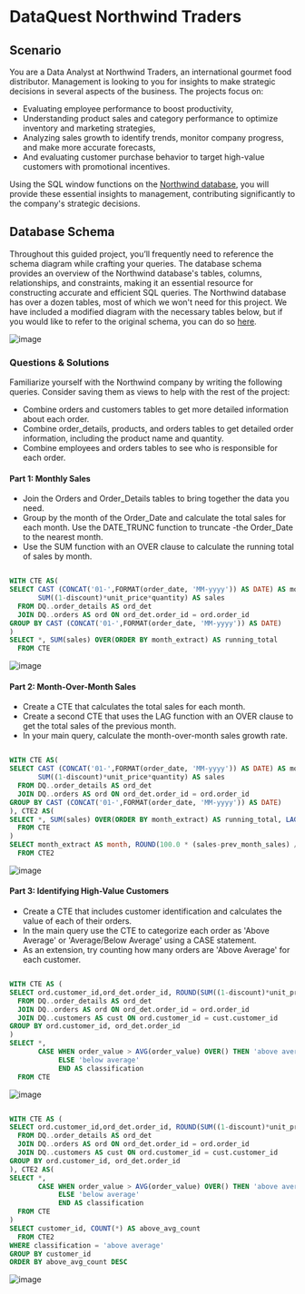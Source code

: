 # DataQuest Northwind Traders

## Scenario

You are a Data Analyst at Northwind Traders, an international gourmet food distributor. Management is looking to you for insights to make strategic decisions in several aspects of the business. The projects focus on:

-  Evaluating employee performance to boost productivity,
-  Understanding product sales and category performance to optimize inventory and marketing strategies,
-  Analyzing sales growth to identify trends, monitor company progress, and make more accurate forecasts,
-  And evaluating customer purchase behavior to target high-value customers with promotional incentives.

Using the SQL window functions on the [Northwind database](https://github.com/pthom/northwind_psql/tree/master), you will provide these essential insights to management, contributing significantly to the company's strategic decisions.

## Database Schema

Throughout this guided project, you’ll frequently need to reference the schema diagram while crafting your queries. The database schema provides an overview of the Northwind database's tables, columns, relationships, and constraints, making it an essential resource for constructing accurate and efficient SQL queries. The Northwind database has over a dozen tables, most of which we won't need for this project. We have included a modified diagram with the necessary tables below, but if you would like to refer to the original schema, you can do so [here](https://github.com/pthom/northwind_psql/blob/master/ER.png).

![image](https://github.com/TJBRocker/SQL-Portfolio/assets/59825363/2f036c29-8313-416e-a4d0-c3dd32a70ca1)

### Questions & Solutions

Familiarize yourself with the Northwind company by writing the following queries. Consider saving them as views to help with the rest of the project:

-  Combine orders and customers tables to get more detailed information about each order.
-  Combine order_details, products, and orders tables to get detailed order information, including the product name and quantity.
-  Combine employees and orders tables to see who is responsible for each order.

#### Part 1: Monthly Sales

-  Join the Orders and Order_Details tables to bring together the data you need.
-  Group by the month of the Order_Date and calculate the total sales for each month. Use the DATE_TRUNC function to truncate -the Order_Date to the nearest month.
-  Use the SUM function with an OVER clause to calculate the running total of sales by month.

````sql

WITH CTE AS(
SELECT CAST (CONCAT('01-',FORMAT(order_date, 'MM-yyyy')) AS DATE) AS month_extract, 
	   SUM((1-discount)*unit_price*quantity) AS sales
  FROM DQ..order_details AS ord_det
  JOIN DQ..orders AS ord ON ord_det.order_id = ord.order_id
GROUP BY CAST (CONCAT('01-',FORMAT(order_date, 'MM-yyyy')) AS DATE)
)
SELECT *, SUM(sales) OVER(ORDER BY month_extract) AS running_total
  FROM CTE

````

![image](https://github.com/TJBRocker/SQL-Portfolio/assets/59825363/860557cc-2fff-44e2-8bd4-64f96c931b23)


#### Part 2: Month-Over-Month Sales

-  Create a CTE that calculates the total sales for each month.
-  Create a second CTE that uses the LAG function with an OVER clause to get the total sales of the previous month.
-  In your main query, calculate the month-over-month sales growth rate.

````sql

WITH CTE AS(
SELECT CAST (CONCAT('01-',FORMAT(order_date, 'MM-yyyy')) AS DATE) AS month_extract, 
	   SUM((1-discount)*unit_price*quantity) AS sales
  FROM DQ..order_details AS ord_det
  JOIN DQ..orders AS ord ON ord_det.order_id = ord.order_id
GROUP BY CAST (CONCAT('01-',FORMAT(order_date, 'MM-yyyy')) AS DATE)
), CTE2 AS(
SELECT *, SUM(sales) OVER(ORDER BY month_extract) AS running_total, LAG(sales, 1) OVER( ORDER BY month_extract) AS prev_month_sales
  FROM CTE
)
SELECT month_extract AS month, ROUND(100.0 * (sales-prev_month_sales) / prev_month_sales,2) AS growth
  FROM CTE2

````

![image](https://github.com/TJBRocker/SQL-Portfolio/assets/59825363/85a4fddb-722f-4b60-b161-00b46b77a475)

#### Part 3: Identifying High-Value Customers

-  Create a CTE that includes customer identification and calculates the value of each of their orders.
-  In the main query use the CTE to categorize each order as 'Above Average' or 'Average/Below Average' using a CASE statement.
-  As an extension, try counting how many orders are 'Above Average' for each customer.

````sql

WITH CTE AS (
SELECT ord.customer_id,ord_det.order_id, ROUND(SUM((1-discount)*unit_price*quantity),0) AS order_value
  FROM DQ..order_details AS ord_det
  JOIN DQ..orders AS ord ON ord_det.order_id = ord.order_id
  JOIN DQ..customers AS cust ON ord.customer_id = cust.customer_id
GROUP BY ord.customer_id, ord_det.order_id
)
SELECT *, 
	   CASE WHEN order_value > AVG(order_value) OVER() THEN 'above average'
			ELSE 'below average'
			END AS classification
  FROM CTE

````

![image](https://github.com/TJBRocker/SQL-Portfolio/assets/59825363/88e2d4a5-75c0-4d2f-9a4c-84e9e19b1072)


````sql

WITH CTE AS (
SELECT ord.customer_id,ord_det.order_id, ROUND(SUM((1-discount)*unit_price*quantity),0) AS order_value
  FROM DQ..order_details AS ord_det
  JOIN DQ..orders AS ord ON ord_det.order_id = ord.order_id
  JOIN DQ..customers AS cust ON ord.customer_id = cust.customer_id
GROUP BY ord.customer_id, ord_det.order_id
), CTE2 AS(
SELECT *,
	   CASE WHEN order_value > AVG(order_value) OVER() THEN 'above average'
			ELSE 'below average'
			END AS classification
  FROM CTE
) 
SELECT customer_id, COUNT(*) AS above_avg_count
  FROM CTE2
WHERE classification = 'above average'
GROUP BY customer_id
ORDER BY above_avg_count DESC

````
![image](https://github.com/TJBRocker/SQL-Portfolio/assets/59825363/aa1c11b5-f673-40a5-bf4f-650db6561ca9)


````sql



````

````sql



````

````sql



````

````sql



````

````sql



````

